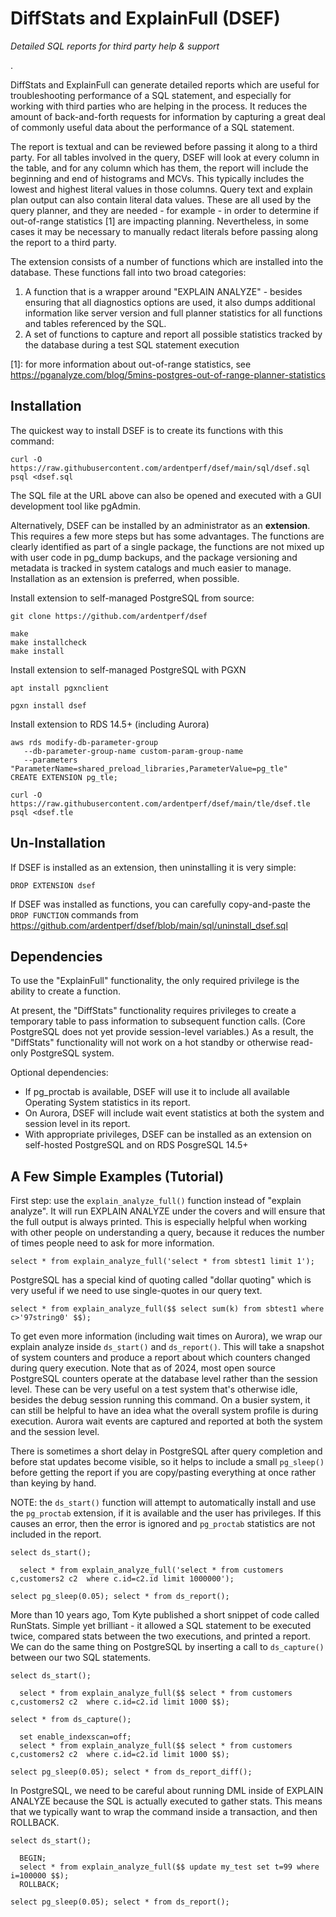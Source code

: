 DiffStats and ExplainFull (DSEF)
=================================

*Detailed SQL reports for third party help & support*

.

DiffStats and ExplainFull can generate detailed reports which are useful for 
troubleshooting performance of a SQL statement, and especially for working 
with third parties who are helping in the process. It reduces the amount of
back-and-forth requests for information by capturing a great deal of commonly
useful data about the performance of a SQL statement.

The report is textual and can be reviewed before passing it along to a third
party. For all tables involved in the query, DSEF will look at every column
in the table, and for any column which has them, the report will include the
beginning and end of histograms and MCVs. This typically includes the lowest
and highest literal values in those columns. Query text and explain plan output
can also contain literal data values. These are all used by the query planner,
and they are needed - for example - in order to determine if out-of-range
statistics [1] are impacting planning. Nevertheless, in some cases it may be
necessary to manually redact literals before passing along the report to a
third party.

The extension consists of a number of functions which are installed into the
database. These functions fall into two broad categories:

1. A function that is a wrapper around "EXPLAIN ANALYZE" - besides ensuring 
   that all diagnostics options are used, it also dumps additional information
   like server version and full planner statistics for all functions and tables 
   referenced by the SQL.
2. A set of functions to capture and report all possible statistics tracked by 
   the database during a test SQL statement execution


[1]: for more information about out-of-range statistics, see
https://pganalyze.com/blog/5mins-postgres-out-of-range-planner-statistics

Installation
-------------

The quickest way to install DSEF is to create its functions with this command:

    curl -O https://raw.githubusercontent.com/ardentperf/dsef/main/sql/dsef.sql
    psql <dsef.sql

The SQL file at the URL above can also be opened and executed with a GUI development 
tool like pgAdmin.

Alternatively, DSEF can be installed by an administrator as an **extension**. This 
requires a few more steps but has some advantages. The functions are clearly identified 
as part of a single package, the functions are not mixed up with user code in pg_dump
backups, and the package versioning and metadata is tracked in system catalogs and
much easier to manage. Installation as an extension is preferred, when possible.

Install extension to self-managed PostgreSQL from source:

    git clone https://github.com/ardentperf/dsef
    
    make
    make installcheck
    make install

Install extension to self-managed PostgreSQL with PGXN

    apt install pgxnclient

    pgxn install dsef

Install extension to RDS 14.5+ (including Aurora)

    aws rds modify-db-parameter-group
       --db-parameter-group-name custom-param-group-name
       --parameters "ParameterName=shared_preload_libraries,ParameterValue=pg_tle"    
    CREATE EXTENSION pg_tle;

    curl -O https://raw.githubusercontent.com/ardentperf/dsef/main/tle/dsef.tle
    psql <dsef.tle


Un-Installation
----------------

If DSEF is installed as an extension, then uninstalling it is very simple:

    DROP EXTENSION dsef

If DSEF was installed as functions, you can carefully copy-and-paste the `DROP FUNCTION` 
commands from https://github.com/ardentperf/dsef/blob/main/sql/uninstall_dsef.sql


Dependencies
-------------

To use the "ExplainFull" functionality, the only required privilege is the 
ability to create a function.

At present, the "DiffStats" functionality requires privileges to create a temporary 
table to pass information to subsequent function calls. (Core PostgreSQL does not 
yet provide session-level variables.) As a result, the "DiffStats" functionality will 
not work on a hot standby or otherwise read-only PostgreSQL system.

Optional dependencies:
* If pg_proctab is available, DSEF will use it to include all available 
  Operating System statistics in its report.
* On Aurora, DSEF will include wait event statistics at both the system and 
  session level in its report.
* With appropriate privileges, DSEF can be installed as an extension on 
  self-hosted PostgreSQL and on RDS PosgreSQL 14.5+


A Few Simple Examples (Tutorial)
---------------------------------

First step: use the `explain_analyze_full()` function instead of "explain analyze". It 
will run EXPLAIN ANALYZE under the covers and will ensure that the full output is always 
printed. This is especially helpful when working with other people on understanding a 
query, because it reduces the number of times people need to ask for more information.

    select * from explain_analyze_full('select * from sbtest1 limit 1');

PostgreSQL has a special kind of quoting called "dollar quoting" which is very useful 
if we need to use single-quotes in our query text.

    select * from explain_analyze_full($$ select sum(k) from sbtest1 where c>'97string0' $$); 

To get even more information (including wait times on Aurora), we wrap our explain analyze 
inside `ds_start()` and `ds_report()`. This will take a snapshot of system counters and 
produce a report about which counters changed during query execution. Note that as of 2024, 
most open source PostgreSQL counters operate at the database level rather than the session 
level. These can be very useful on a test system that's otherwise idle, besides the debug 
session running this command. On a busier system, it can still be helpful to have an idea
what the overall system profile is during execution. Aurora wait events are captured and 
reported at both the system and the session level.

There is sometimes a short delay in PostgreSQL after query completion and before stat updates 
become visible, so it helps to include a small `pg_sleep()` before getting the report if 
you are copy/pasting everything at once rather than keying by hand.

NOTE: the `ds_start()` function will attempt to automatically install and use the 
`pg_proctab` extension, if it is available and the user has privileges. If this causes an 
error, then the error is ignored and `pg_proctab` statistics are not included in the report.

    select ds_start();

      select * from explain_analyze_full('select * from customers c,customers2 c2  where c.id=c2.id limit 1000000');

    select pg_sleep(0.05); select * from ds_report();

More than 10 years ago, Tom Kyte published a short snippet of code called RunStats. Simple 
yet brilliant - it allowed a SQL statement to be executed twice, compared stats between the 
two executions, and printed a report. We can do the same thing on PostgreSQL by inserting 
a call to `ds_capture()` between our two SQL statements.

    select ds_start(); 

      select * from explain_analyze_full($$ select * from customers c,customers2 c2  where c.id=c2.id limit 1000 $$); 

    select * from ds_capture(); 

      set enable_indexscan=off; 
      select * from explain_analyze_full($$ select * from customers c,customers2 c2  where c.id=c2.id limit 1000 $$); 

    select pg_sleep(0.05); select * from ds_report_diff();

In PostgreSQL, we need to be careful about running DML inside of EXPLAIN ANALYZE because 
the SQL is actually executed to gather stats. This means that we typically want to wrap the 
command inside a transaction, and then ROLLBACK.

    select ds_start(); 

      BEGIN; 
      select * from explain_analyze_full($$ update my_test set t=99 where i=100000 $$); 
      ROLLBACK; 

    select pg_sleep(0.05); select * from ds_report();


